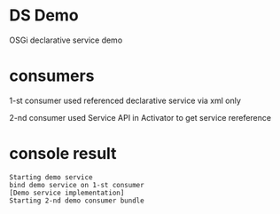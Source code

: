 DS Demo
======

OSGi declarative service demo 

consumers
==

1-st consumer used referenced declarative service via xml only

2-nd consumer used Service API in Activator to get service rereference

console result
==
```
Starting demo service
bind demo service on 1-st consumer
[Demo service implementation]
Starting 2-nd demo consumer bundle
```
